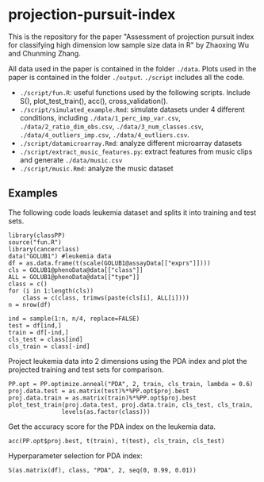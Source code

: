 # projection-pursuit-index

This is the repository for the paper "Assessment of projection pursuit index for classifying high dimension low sample size data in R" by Zhaoxing Wu and Chunming Zhang.

All data used in the paper is contained in the folder `./data`. Plots used in the paper is contained in the folder `./output`. `./script` includes all the code.

- `./script/fun.R`: useful functions used by the following scripts. Include S(), plot_test_train(), acc(), cross_validation().
- `./script/simulated_example.Rmd`: simulate datasets under 4 different conditions, including `./data/1_perc_imp_var.csv`, `./data/2_ratio_dim_obs.csv`, `./data/3_num_classes.csv`, `./data/4_outliers_imp.csv`, `./data/4_outliers.csv`.
- `./script/datamicroarray.Rmd`: analyze different microarray datasets
- `./script/extract_music_features.py`: extract features from music clips and generate `./data/music.csv`
- `./script/music.Rmd`: analyze the music dataset 

## Examples
The following code loads leukemia dataset and splits it into training and test sets.
```{r}
library(classPP)
source("fun.R")
library(cancerclass)
data("GOLUB1") #leukemia data
df = as.data.frame(t(scale(GOLUB1@assayData[["exprs"]])))
cls = GOLUB1@phenoData@data[["class"]] 
ALL = GOLUB1@phenoData@data[["type"]] 
class = c()
for (i in 1:length(cls))
    class = c(class, trimws(paste(cls[i], ALL[i])))
n = nrow(df)

ind = sample(1:n, n/4, replace=FALSE)
test = df[ind,]
train = df[-ind,]
cls_test = class[ind]
cls_train = class[-ind]
```

Project leukemia data into 2 dimensions using the PDA index and plot the projected training and test sets for comparison.
```{r}
PP.opt = PP.optimize.anneal("PDA", 2, train, cls_train, lambda = 0.6)
proj.data.test = as.matrix(test)%*%PP.opt$proj.best
proj.data.train = as.matrix(train)%*%PP.opt$proj.best
plot_test_train(proj.data.test, proj.data.train, cls_test, cls_train,
               levels(as.factor(class)))
```
Get the accuracy score for the PDA index on the leukemia data.
```{r}
acc(PP.opt$proj.best, t(train), t(test), cls_train, cls_test)
```
Hyperparameter selection for PDA index: 
```{r}
S(as.matrix(df), class, "PDA", 2, seq(0, 0.99, 0.01))
```


